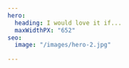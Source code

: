 ```yaml
---
hero:
  heading: I would love it if...
  maxWidthPX: "652"
seo:
  image: "/images/hero-2.jpg"

---
```


